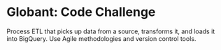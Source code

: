 # Globant: Code Challenge  

Process ETL that picks up data from a source, transforms it, and loads it into BigQuery. Use Agile methodologies and version control tools.


​
